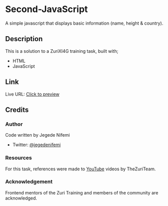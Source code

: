 # Second-JavaScript
A simple javascript that displays basic information (name, height & country).

## Description 
This is a solution to a ZuriXI4G training task, built with;
* HTML
* JavaScript

## Link
Live URL: [Click to preview](https://jegedenifemi.github.io/Second-JavaScript/)

## Credits

### Author
Code written by
Jegede Nifemi
* Twitter:  [@jegedenifemi](twitter.com/jegedenifemi)

### Resources 
For this task, references were made to [YouTube](youtube.com) videos by TheZuriTeam.

### Acknowledgement 
Frontend mentors of the Zuri Training and members of the community are acknowledged.
